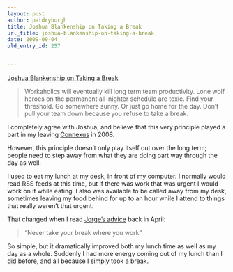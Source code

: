 ```yaml
---
layout: post
author: patdryburgh
title: Joshua Blankenship on Taking a Break
url_title: joshua-blankenship-on-taking-a-break
date: 2009-09-04
old_entry_id: 257


---
```


<a href="http://web.archive.org/web/20100218201708/http://joshuablankenship.com/blog/2009/09/04/on-vacations-rest-all-nighters-and-planning/">Joshua Blankenship on Taking a Break</a>

>Workaholics will eventually kill long term team productivity. Lone wolf heroes on the permanent all-nighter schedule are toxic. Find your threshold. Go somewhere sunny. Or just go home for the day. Don’t pull your team down because you refuse to take a break.

I completely agree with Joshua, and believe that this very principle played a part in my leaving <a href="http://connexuscommunity.com/">Connexus</a> in 2008.

However, this principle doesn’t only play itself out over the long term; people need to step away from what they are doing part way through the day as well. 

I used to eat my lunch at my desk, in front of my computer. I normally would read RSS feeds at this time, but if there was work that was urgent I would work on it while eating. I also was available to be called away from my desk, sometimes leaving my food behind for up to an hour while I attend to things that really weren’t that urgent.

That changed when I read <a href="http://log.jorgeq.com/post/96426681/tidbits-of-advice-still-practiced">Jorge’s advice</a> back in April: 

>“Never take your break where you work”

So simple, but it dramatically improved both my lunch time as well as my day as a whole. Suddenly I had more energy coming out of my lunch than I did before, and all because I simply took a break.